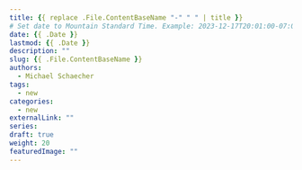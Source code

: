 ```yaml
---
title: {{ replace .File.ContentBaseName "-" " " | title }}
# Set date to Mountain Standard Time. Example: 2023-12-17T20:01:00-07:00
date: {{ .Date }}
lastmod: {{ .Date }}
description: ""
slug: {{ .File.ContentBaseName }}
authors:
  - Michael Schaecher
tags:
  - new
categories:
  - new
externalLink: ""
series:
draft: true
weight: 20
featuredImage: ""
---
```

